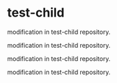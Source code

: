 # test-child

modification in test-child repository.

modification in test-child repository.

modification in test-child repository.

modification in test-child repository.
